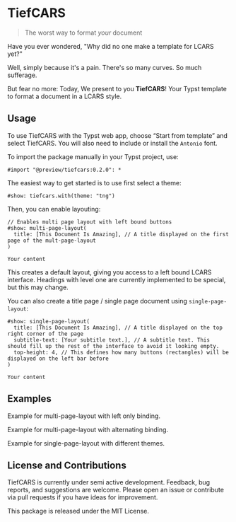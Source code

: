 # TiefCARS


> The worst way to format *your* document

Have you ever wondered, "Why did no one make a template for LCARS yet?"

Well, simply because it's a pain. There's so many curves. So much sufferage.

But fear no more: Today, We present to you **TiefCARS**! Your Typst template
to format a document in a LCARS style.

## Usage

To use TiefCARS with the Typst web app, choose “Start from template” and select TiefCARS. You will also need to include or install the `Antonio` font.

To import the package manually in your Typst project, use:

```typst
#import "@preview/tiefcars:0.2.0": *
```

The easiest way to get started is to use first select a theme:

```typst
#show: tiefcars.with(theme: "tng")
```

Then, you can enable layouting:

```typst
// Enables multi page layout with left bound buttons
#show: multi-page-layout(
  title: [This Document Is Amazing], // A title displayed on the first page of the mult-page-layout
)

Your content
```

This creates a default layout, giving you access to a left bound LCARS interface. Headings with level one are currently implemented to be special, but this may change.

You can also create a title page / single page document using `single-page-layout`:

```typst
#show: single-page-layout(
  title: [This Document Is Amazing], // A title displayed on the top right corner of the page
  subtitle-text: [Your subtitle text.], // A subtitle text. This should fill up the rest of the interface to avoid it looking empty.
  top-height: 4, // This defines how many buttons (rectangles) will be displayed on the left bar before 
)

Your content
```

## Examples


Example for multi-page-layout with left only binding.


Example for multi-page-layout with alternating binding.


Example for single-page-layout with different themes.

## License and Contributions

TiefCARS is currently under semi active development. Feedback, bug reports, and suggestions are welcome. Please open an issue or contribute via pull requests if you have ideas for improvement.

This package is released under the MIT License.
